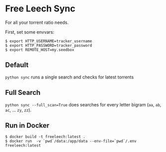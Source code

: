 # Free Leech Sync

For all your torrent ratio needs.

First, set some envvars:

```
$ export HTTP_USERNAME=tracker_username
$ export HTTP_PASSWORD=tracker_password
$ export REMOTE_HOST=my.seedbox
```

## Default

`python sync` runs a single search and checks for latest torrents

## Full Search

`python sync --full_scan=True` does searches for every letter bigram (`aa`, `ab`, `ac`, ... `zy`, `zz`).

## Run in Docker

```
$ docker build -t freeleech:latest .
$ docker run  -v `pwd`/data:/app/data --env-file=`pwd`/.env freeleech:latest
```
